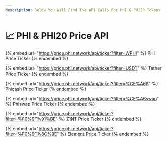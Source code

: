 ```yaml
---
description: Below You Will Find The API Calls For PHI & PHI20 Tokens
---
```


# 📈 PHI & PHI20 Price API

{% embed url="https://price.phi.network/api/ticker?filter=WPHI" %}
PHI Price Ticker
{% endembed %}

{% embed url="https://price.phi.network/api/ticker?filter=USDT" %}
Tether Price Ticker
{% endembed %}

{% embed url="https://price.phi.network/api/ticker?filter=%CE%A6$" %}
Phicash Price Ticker
{% endembed %}

{% embed url="https://price.phi.network/api/ticker?filter=%CE%A6swap" %}
Phiswap Price Ticker
{% endembed %}

{% embed url="https://price.phi.network/api/ticker?filter=%F0%9F%91%BE" %}
Z1NT Price Ticker
{% endembed %}

{% embed url="https://price.phi.network/api/ticker?filter=%F0%9F%8C%9E" %}
Element Price Ticker
{% endembed %}
